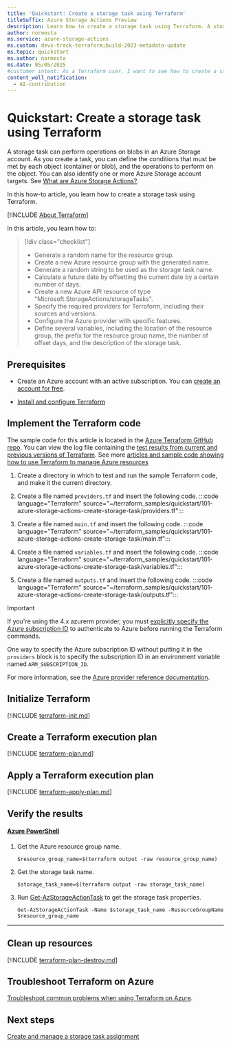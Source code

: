 ```yaml
---
title: 'Quickstart: Create a storage task using Terraform'
titleSuffix: Azure Storage Actions Preview
description: Learn how to create a storage task using Terraform. A storage task can perform on blobs in one or more Azure Storage accounts. 
author: normesta
ms.service: azure-storage-actions
ms.custom: devx-track-terraform;build-2023-metadata-update
ms.topic: quickstart
ms.author: normesta
ms.date: 05/05/2025
#customer intent: As a Terraform user, I want to see how to create a storage task using Terraform.
content_well_notification: 
  - AI-contribution
---
```


# Quickstart: Create a storage task using Terraform

A storage task can perform operations on blobs in an Azure Storage account. As you create a task, you can define the conditions that must be met by each object (container or blob), and the operations to perform on the object. You can also identify one or more Azure Storage account targets. See [What are Azure Storage Actions?](../overview.md).

In this how-to article, you learn how to create a storage task using Terraform.

[!INCLUDE [About Terraform](~/azure-dev-docs-pr/articles/terraform/includes/abstract.md)]

In this article, you learn how to:

> [!div class="checklist"]
> * Generate a random name for the resource group.
> * Create a new Azure resource group with the generated name.
> * Generate a random string to be used as the storage task name.
> * Calculate a future date by offsetting the current date by a certain number of days.
> * Create a new Azure API resource of type "Microsoft.StorageActions/storageTasks".
> * Specify the required providers for Terraform, including their sources and versions.
> * Configure the Azure provider with specific features.
> * Define several variables, including the location of the resource group, the prefix for the resource group name, the number of offset days, and the description of the storage task.

## Prerequisites

- Create an Azure account with an active subscription. You can [create an account for free](https://azure.microsoft.com/pricing/purchase-options/azure-account?cid=msft_learn).

- [Install and configure Terraform](/azure/developer/terraform/quickstart-configure)

## Implement the Terraform code

The sample code for this article is located in the [Azure Terraform GitHub repo](https://github.com/Azure/terraform/tree/master/quickstart/101-azure-storage-actions-create-storage-task). You can view the log file containing the [test results from current and previous versions of Terraform](https://github.com/Azure/terraform/tree/master/quickstart/101-azure-storage-actions-create-storage-task/TestRecord.md). See more [articles and sample code showing how to use Terraform to manage Azure resources](/azure/terraform)

1. Create a directory in which to test and run the sample Terraform code, and make it the current directory.

1. Create a file named `providers.tf` and insert the following code.
    :::code language="Terraform" source="~/terraform_samples/quickstart/101-azure-storage-actions-create-storage-task/providers.tf":::

1. Create a file named `main.tf` and insert the following code.
    :::code language="Terraform" source="~/terraform_samples/quickstart/101-azure-storage-actions-create-storage-task/main.tf":::

1. Create a file named `variables.tf` and insert the following code.
    :::code language="Terraform" source="~/terraform_samples/quickstart/101-azure-storage-actions-create-storage-task/variables.tf":::

1. Create a file named `outputs.tf` and insert the following code.
    :::code language="Terraform" source="~/terraform_samples/quickstart/101-azure-storage-actions-create-storage-task/outputs.tf":::

> [!IMPORTANT]
> If you're using the 4.x azurerm provider, you must [explicitly specify the Azure subscription ID](https://registry.terraform.io/providers/hashicorp/azurerm/latest/docs/guides/4.0-upgrade-guide#specifying-subscription-id-is-now-mandatory) to authenticate to Azure before running the Terraform commands.
>
> One way to specify the Azure subscription ID without putting it in the `providers` block is to specify the subscription ID in an environment variable named `ARM_SUBSCRIPTION_ID`.
>
> For more information, see the [Azure provider reference documentation](https://registry.terraform.io/providers/hashicorp/azurerm/latest/docs#argument-reference).

## Initialize Terraform

[!INCLUDE [terraform-init.md](~/azure-dev-docs-pr/articles/terraform/includes/terraform-init.md)]

## Create a Terraform execution plan

[!INCLUDE [terraform-plan.md](~/azure-dev-docs-pr/articles/terraform/includes/terraform-plan.md)]

## Apply a Terraform execution plan

[!INCLUDE [terraform-apply-plan.md](~/azure-dev-docs-pr/articles/terraform/includes/terraform-apply-plan.md)]

## Verify the results

#### [Azure PowerShell](#tab/azure-powershell)

1. Get the Azure resource group name.

    ```console
    $resource_group_name=$(terraform output -raw resource_group_name)
    ```

1. Get the storage task name.

    ```console
    $storage_task_name=$(terraform output -raw storage_task_name)
    ```

1. Run [Get-AzStorageActionTask](/powershell/module/az.storageaction/get-azstorageactiontask) to get the storage task properties.

    ```azurepowershell
    Get-AzStorageActionTask -Name $storage_task_name -ResourceGroupName $resource_group_name
    ```

---

## Clean up resources

[!INCLUDE [terraform-plan-destroy.md](~/azure-dev-docs-pr/articles/terraform/includes/terraform-plan-destroy.md)]

## Troubleshoot Terraform on Azure

[Troubleshoot common problems when using Terraform on Azure](/azure/developer/terraform/troubleshoot).

## Next steps

[Create and manage a storage task assignment](storage-task-assignment-create.md)
